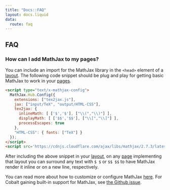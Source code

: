 ```yaml
---
title: "Docs::FAQ"
layout: docs.liquid
data:
  route: faq
---
```

## FAQ

### How can I add MathJax to my pages?

You can include an import for the MathJax library in the `<head>` element of a [layout](/docs/layouts.html). The following code snippet should be plug and play for getting basic MathJax to work in your [pages](/docs/pages.html).

```html
<script type="text/x-mathjax-config">
  MathJax.Hub.Config({
    extensions: ["tex2jax.js"],
    jax: ["input/TeX", "output/HTML-CSS"],
    tex2jax: {
      inlineMath: [ ['$','$'], ["\\(","\\)"] ],
      displayMath: [ ['$$','$$'], ["\\[","\\]"] ],
      processEscapes: true
    },
    "HTML-CSS": { fonts: ["TeX"] }
  });
</script>
<script src='https://cdnjs.cloudflare.com/ajax/libs/mathjax/2.7.3/latest.js?config=TeX-MML-AM_CHTML' async></script>
```

After including the above snippet in your [layout](/docs/layouts.html), on any [page](/docs/pages.html) implementing that layout you can surround any text with `$ $` or `$$ $$` to have MathJax render it inline or on a new line, respectively.

You can read more about how to customize or configure MathJax [here](https://docs.mathjax.org/en/latest/configuration.html#configuring-mathjax). For Cobalt gaining built-in support for MathJax, see [the Github issue](https://github.com/cobalt-org/cobalt.rs/issues/280).
